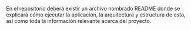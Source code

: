 En el repositorio deberá existir un archivo nombrado README donde se explicará cómo ejecutar la aplicación, la arquitectura y estructura de esta, así como toda la información relevante acerca del proyecto. 